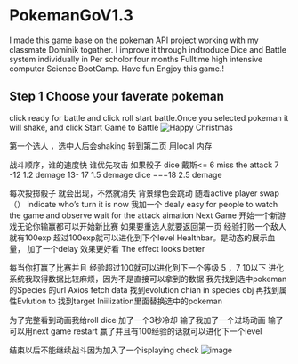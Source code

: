 # PokemanGoV1.3

I made this game base on the pokeman API project working with my classmate Dominik togather. I improve it through indtroduce Dice and Battle system individually in Per scholor four months Fulltime high intensive computer Science BootCamp. Have fun Engjoy this game.!

## Step 1 Choose your faverate pokeman

click ready for battle and click roll start battle.Once you selected pokeman it will shake, and click Start Game to Battle 
![Happy Christmas](/img/pic1)


第一个选人 ，选中人后会shaking  转到第二页 用local 内存

战斗顺序，谁的速度快 谁优先攻击
如果骰子 dice 戴斯<= 6   miss the attack 7 -12  1.2 demage 13- 17  1.5 demage dice ===18  2.5 demage
	
每次投掷骰子 就会出现，不然就消失
背景绿色会跳动 随着active player swap（）  indicate  who’s turn it is now
我加一个 dealy easy for people to watch the game and observe wait for the attack aimation
Next Game 开始一个新游戏无论你输赢都可以开始新比赛
如果要重选人就要返回第一页
经验打败一个敌人就有100exp
超过100exp就可以进化到下个level
Healthbar。是动态的展示血量， 加了一个delay 效果更好看 The effect looks better

每当你打赢了比赛并且 经验超过100就可以进化到下一个等级
5 ，7  10以下
进化系统我取得数据比较麻烦，因为不是直接可以拿到的数据
我先找到选中pokeman的Species 的url
Axios fetch data 找到evolution chian in species obj
再找到属性Evlution to 找到target
Iniilization里面替换选中的pokeman

为了完整看到动画我给roll dice 加了一个3秒冷却
输了我加了一个过场动画
输了可以用next game restart
赢了并且有100经验的话就可以进化下一个level

结束以后不能继续战斗因为加入了一个isplaying check
![image](https://user-images.githubusercontent.com/104922779/175843218-7cccbe85-befe-4f49-b6e5-f0cf728bb4fa.png)


